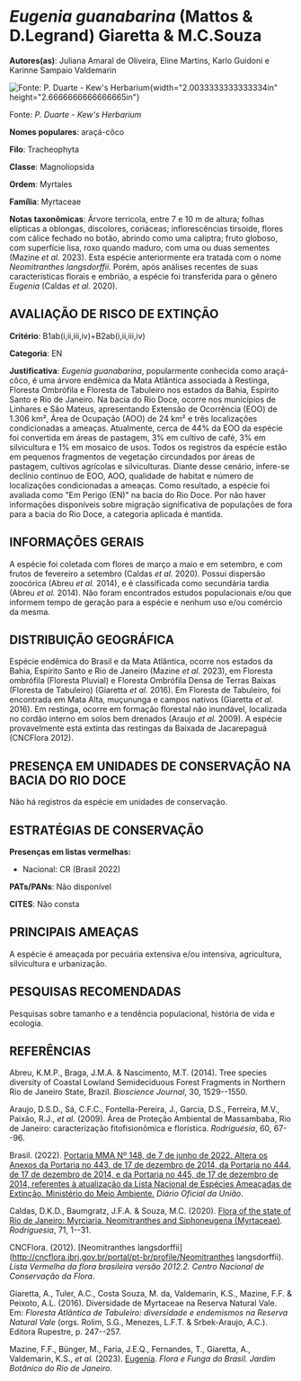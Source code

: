 # *Eugenia guanabarina* (Mattos & D.Legrand) Giaretta & M.C.Souza

**Autores(as)**: Juliana Amaral de Oliveira, Eline Martins, Karlo Guidoni e Karinne Sampaio Valdemarin

![Fonte: P. Duarte - Kew's Herbarium](media/rId20.jpg){width="2.0033333333333334in" height="2.6666666666666665in"}

Fonte: *P. Duarte - Kew's Herbarium*

**Nomes populares**: araçá-côco

**Filo**: Tracheophyta

**Classe**: Magnoliopsida

**Ordem**: Myrtales

**Família**: Myrtaceae

**Notas taxonômicas**: Árvore terrícola, entre 7 e 10 m de altura; folhas elípticas a oblongas, discolores, coriáceas; inflorescências tirsoide, flores com cálice fechado no botão, abrindo como uma caliptra; fruto globoso, com superfície lisa, roxo quando maduro, com uma ou duas sementes (Mazine *et al.* 2023). Esta espécie anteriormente era tratada com o nome *Neomitranthes langsdorffii*. Porém, após análises recentes de suas características florais e embrião, a espécie foi transferida para o gênero *Eugenia* (Caldas *et al.* 2020).

## AVALIAÇÃO DE RISCO DE EXTINÇÃO

**Critério**: B1ab(i,ii,iii,iv)+B2ab(i,ii,iii,iv)

**Categoria**: EN

**Justificativa**: *Eugenia guanabarina*, popularmente conhecida como araçá-côco, é uma árvore endêmica da Mata Atlântica associada à Restinga, Floresta Ombrófila e Floresta de Tabuleiro nos estados da Bahia, Espírito Santo e Rio de Janeiro. Na bacia do Rio Doce, ocorre nos municípios de Linhares e São Mateus, apresentando Extensão de Ocorrência (EOO) de 1.306 km², Área de Ocupação (AOO) de 24 km² e três localizações condicionadas a ameaças. Atualmente, cerca de 44% da EOO da espécie foi convertida em áreas de pastagem, 3% em cultivo de café, 3% em silvicultura e 1% em mosaico de usos. Todos os registros da espécie estão em pequenos fragmentos de vegetação circundados por áreas de pastagem, cultivos agrícolas e silviculturas. Diante desse cenário, infere-se declínio contínuo de EOO, AOO, qualidade de habitat e número de localizações condicionadas a ameaças. Como resultado, a espécie foi avaliada como "Em Perigo (EN)" na bacia do Rio Doce. Por
não haver informações disponíveis sobre migração significativa de populações de fora para a bacia do Rio Doce, a categoria aplicada é mantida.

## INFORMAÇÕES GERAIS

A espécie foi coletada com flores de março a maio e em setembro, e com frutos de fevereiro a setembro (Caldas *et al.* 2020). Possui dispersão zoocórica (Abreu *et al.* 2014), e é classificada como secundária tardia (Abreu *et al.* 2014). Não foram encontrados estudos populacionais e/ou que informem tempo de geração para a espécie e nenhum uso e/ou comércio da mesma.

## DISTRIBUIÇÃO GEOGRÁFICA

Espécie endêmica do Brasil e da Mata Atlântica, ocorre nos estados da Bahia, Espírito Santo e Rio de Janeiro (Mazine *et al.* 2023), em Floresta ombrófila (Floresta Pluvial) e Floresta Ombrófila Densa de Terras Baixas (Floresta de Tabuleiro) (Giaretta *et al.* 2016). Em Floresta de Tabuleiro, foi encontrada em Mata Alta, muçununga e campos nativos (Giaretta *et al.* 2016). Em restinga, ocorre em formação florestal não inundável, localizada no cordão interno em solos bem drenados (Araujo *et al.* 2009). A espécie provavelmente está extinta das restingas da Baixada de Jacarepaguá (CNCFlora 2012).

## PRESENÇA EM UNIDADES DE CONSERVAÇÃO NA BACIA DO RIO DOCE

Não há registros da espécie em unidades de conservação.

## ESTRATÉGIAS DE CONSERVAÇÃO

**Presenças em listas vermelhas:**

-   Nacional: CR (Brasil 2022)

**PATs/PANs**: Não disponível

**CITES**: Não consta

## PRINCIPAIS AMEAÇAS

A espécie é ameaçada por pecuária extensiva e/ou intensiva, agricultura, silvicultura e urbanização.

## PESQUISAS RECOMENDADAS

Pesquisas sobre tamanho e a tendência populacional, história de vida e ecologia.

## REFERÊNCIAS

Abreu, K.M.P., Braga, J.M.A. & Nascimento, M.T. (2014). Tree species diversity of Coastal Lowland Semideciduous Forest Fragments in Northern Rio de Janeiro State, Brazil. *Bioscience Journal*, 30, 1529--1550.

Araujo, D.S.D., Sá, C.F.C., Fontella-Pereira, J., Garcia, D.S., Ferreira, M.V., Paixão, R.J., *et al.* (2009). Área de Proteção Ambiental de Massambaba, Rio de Janeiro: caracterização fitofisionômica e florística. *Rodriguésia*, 60, 67--96.

Brasil. (2022). [Portaria MMA Nº 148, de 7 de junho de 2022. Altera os Anexos da Portaria no 443, de 17 de dezembro de 2014, da Portaria no 444, de 17 de dezembro de 2014, e da Portaria no 445, de 17 de dezembro de 2014, referentes à atualização da Lista Nacional de Espécies Ameaçadas de Extinção. Ministério do Meio Ambiente.](https://in.gov.br/en/web/dou/-/portaria-mma-n-148-de-7-de-junho-de-2022-406272733) *Diário Oficial da União*.

Caldas, D.K.D., Baumgratz, J.F.A. & Souza, M.C. (2020). [Flora of the state of Rio de Janeiro: Myrciaria, Neomitranthes and Siphoneugena (Myrtaceae)](https://doi.org/10.1590/2175-7860202071117). *Rodriguesia*, 71, 1--31.

CNCFlora. (2012). [Neomitranthes langsdorffii](http://cncflora.jbrj.gov.br/portal/pt-br/profile/Neomitranthes langsdorffii).  *Lista Vermelha da flora brasileira versão 2012.2. Centro Nacional de Conservação da Flora*.

Giaretta, A., Tuler, A.C., Costa Souza, M. da, Valdemarin, K.S., Mazine, F.F. & Peixoto, A.L. (2016). Diversidade de Myrtaceae na Reserva Natural Vale. Em: *Floresta Atlântica de Tabuleiro: diversidade e endemismos na Reserva Natural Vale* (orgs. Rolim, S.G., Menezes, L.F.T. & Srbek-Araujo, A.C.). Editora Rupestre, p. 247--257.

Mazine, F.F., Bünger, M., Faria, J.E.Q., Fernandes, T., Giaretta, A., Valdemarin, K.S., *et al.* (2023).  [Eugenia](https://floradobrasil.jbrj.gov.br/FB10338). *Flora e Funga do Brasil. Jardim Botânico do Rio de Janeiro*.
